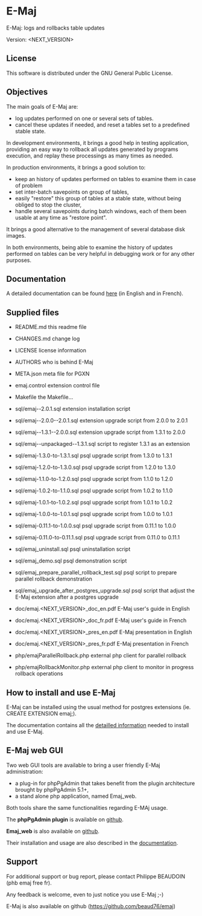 E-Maj
=====

E-Maj: logs and rollbacks table updates

Version: <NEXT_VERSION>


License
-------

This software is distributed under the GNU General Public License.


Objectives
----------

The main goals of E-Maj are:

 * log updates performed on one or several sets of tables.
 * cancel these updates if needed, and reset a tables set to a predefined stable state.

In development environments, it brings a good help in testing application, providing an easy way to rollback all updates generated by programs execution, and replay these processings as many times as needed.

In production environments, it brings a good solution to:

 * keep an history of updates performed on tables to examine them in case of problem
 * set inter-batch savepoints on group of tables,
 * easily "restore" this group of tables at a stable state, without being obliged to stop the cluster,
 * handle several savepoints during batch windows, each of them been usable at any time as "restore point".

It brings a good alternative to the management of several database disk images.

In both environments, being able to examine the history of updates performed on tables can be very helpful in debugging work or for any other purposes.


Documentation
-------------

A detailed documentation can be found [here](http://emaj.readthedocs.io) (in English and in French).


Supplied files
--------------

 * README.md                                   this readme file
 * CHANGES.md                                  change log
 * LICENSE                                     license information 
 * AUTHORS                                     who is behind E-Maj
 * META.json                                   meta file for PGXN
 * emaj.control                                extension control file
 * Makefile                                    the Makefile...

 * sql/emaj--2.0.1.sql                         extension installation script
 * sql/emaj--2.0.0--2.0.1.sql                  extension upgrade script from 2.0.0 to 2.0.1
 * sql/emaj--1.3.1--2.0.0.sql                  extension upgrade script from 1.3.1 to 2.0.0
 * sql/emaj--unpackaged--1.3.1.sql             script to register 1.3.1 as an extension
 * sql/emaj-1.3.0-to-1.3.1.sql                 psql upgrade script from 1.3.0 to 1.3.1
 * sql/emaj-1.2.0-to-1.3.0.sql                 psql upgrade script from 1.2.0 to 1.3.0
 * sql/emaj-1.1.0-to-1.2.0.sql                 psql upgrade script from 1.1.0 to 1.2.0
 * sql/emaj-1.0.2-to-1.1.0.sql                 psql upgrade script from 1.0.2 to 1.1.0
 * sql/emaj-1.0.1-to-1.0.2.sql                 psql upgrade script from 1.0.1 to 1.0.2
 * sql/emaj-1.0.0-to-1.0.1.sql                 psql upgrade script from 1.0.0 to 1.0.1
 * sql/emaj-0.11.1-to-1.0.0.sql                psql upgrade script from 0.11.1 to 1.0.0
 * sql/emaj-0.11.0-to-0.11.1.sql               psql upgrade script from 0.11.0 to 0.11.1
 * sql/emaj_uninstall.sql                      psql uninstallation script
 * sql/emaj_demo.sql                           psql demonstration script
 * sql/emaj_prepare_parallel_rollback_test.sql psql script to prepare parallel rollback demonstration
 * sql/emaj_upgrade_after_postgres_upgrade.sql psql script that adjust the E-Maj extension after a postgres upgrade

 * doc/emaj.<NEXT_VERSION>_doc_en.pdf          E-Maj user's guide in English
 * doc/emaj.<NEXT_VERSION>_doc_fr.pdf          E-Maj user's guide in French
 * doc/emaj.<NEXT_VERSION>_pres_en.pdf     	   E-Maj presentation in English
 * doc/emaj.<NEXT_VERSION>_pres_fr.pdf	       E-Maj presentation in French

 * php/emajParallelRollback.php                external php client for parallel rollback
 * php/emajRollbackMonitor.php                 external php client to monitor in progress rollback operations


How to install and use E-Maj
----------------------------

E-Maj can be installed using the usual method for postgres extensions (ie. CREATE EXTENSION emaj;).

The documentation contains all the [detailled information](http://emaj.readthedocs.io/en/stable/download.html) needed to install and use E-Maj.


E-Maj web GUI
-------------

Two web GUI tools are available to bring a user friendly E-Maj administration:

 * a plug-in for phpPgAdmin that takes benefit from the plugin architecture brought by phpPgAdmin 5.1+,
 * a stand alone php application, named Emaj_web.

Both tools share the same functionalities regarding E-MAj usage.

The **phpPgAdmin plugin** is available on [github](https://github.com/beaud76/emaj_ppa_plugin).

**Emaj_web** is also available on [github](https://github.com/beaud76/emaj_web).

Their installation and usage are also described in the [documentation](http://emaj.readthedocs.io/en/current/webOverview.html).


Support
-------

For additional support or bug report, please contact Philippe BEAUDOIN (phb <dot> emaj <at> free <dot> fr).

Any feedback is welcome, even to just notice you use E-Maj ;-)

E-Maj is also available on github (https://github.com/beaud76/emaj)

